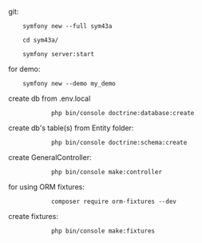 
git:

        symfony new --full sym43a

        cd sym43a/
        
        symfony server:start

for demo:

		symfony new --demo my_demo

create db from .env.local

                php bin/console doctrine:database:create

create db's table(s) from Entity folder:

                php bin/console doctrine:schema:create 

create GeneralController:

                php bin/console make:controller 

for using ORM fixtures:

                composer require orm-fixtures --dev

create fixtures:

                php bin/console make:fixtures

